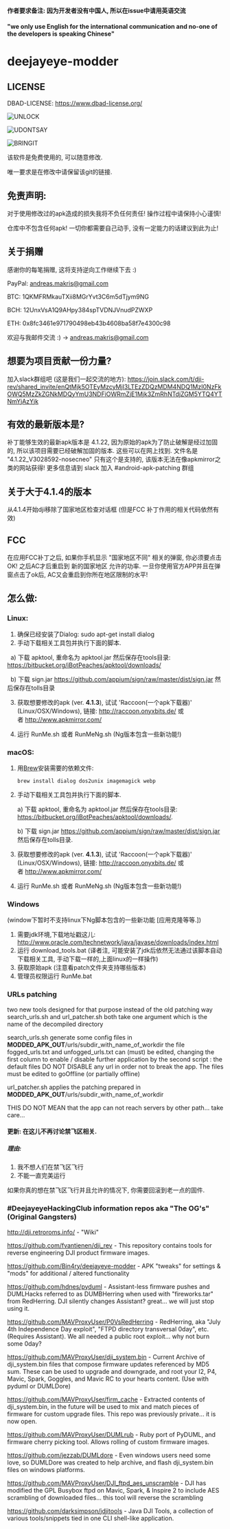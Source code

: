 #### 作者要求备注: 因为开发者没有中国人, 所以在issue中请用英语交流
#### "we only use English for the international communication and no-one of the developers is speaking Chinese"


# deejayeye-modder

## LICENSE

DBAD-LICENSE: https://www.dbad-license.org/

![UNLOCK](https://i.imgflip.com/1ssr9s.jpg)

![UDONTSAY](https://image.ibb.co/e4bWLQ/dji_statement.png)

![BRINGIT](https://gifyu.com/images/bringit.gif)

该软件是免费使用的, 可以随意修改.

唯一要求是在修改中请保留该git的链接.


## 免责声明:


对于使用修改过的apk造成的损失我将不负任何责任! 操作过程中请保持小心谨慎!

仓库中不包含任何apk! 一切你都需要自己动手, 没有一定能力的话建议到此为止!

## 关于捐赠

感谢你的每笔捐赠, 这将支持逆向工作继续下去 :)

PayPal: andreas.makris@gmail.com

BTC: 1QKMFRMkauTXii8MGrYvt3C6m5dTjym9NG

BCH: 12UnxVsA1Q9AHpy384spTVDNJVnudPZWXP

ETH: 0x8fc3461e971790498eb43b4608ba58f7e4300c98

欢迎与我邮件交流 :) -> andreas.makris@gmail.com



## 想要为项目贡献一份力量? 
加入slack群组吧 (这是我们一起交流的地方):
https://join.slack.com/t/dji-rev/shared_invite/enQtMjk5OTEyMzcyMjI3LTEzZDQzMDM4NDQ1MzI0NzFkOWQ5MzZkZGNkMDQyYmU3NDFiOWRmZjE1Mjk3ZmRhNTdjZGM5YTQ4YTNmYjAzYjk

## 有效的最新版本是?

补丁能够生效的最新apk版本是 4.1.22, 因为原始的apk为了防止破解是经过加固的, 所以该项目需要已经破解加固的版本. 这些可以在网上找到.
文件名是 "4.1.22_V3028592-nosecneo" 只有这个是支持的, 该版本无法在像apkmirror之类的网站获得!
更多信息请到 slack 加入 #android-apk-patching 群组

## 关于大于4.1.4的版本

从4.1.4开始dji移除了国家地区检查对话框 (但是FCC 补丁作用的相关代码依然有效)

## FCC 

在应用FCC补丁之后, 如果你手机显示 "国家地区不同" 相关的弹窗, 你必须要点击OK! 之后AC才后重启到 新的国家地区 允许的功率. 一旦你使用官方APP并且在弹窗点击了ok后, AC又会重启到你所在地区限制的水平!

## 怎么做:

### Linux:

1. 确保已经安装了Dialog: sudo apt-get install dialog
2. 手动下载相关工具包并执行下面的脚本.

   a) 下载 apktool, 重命名为 apktool.jar 然后保存在tools目录: https://bitbucket.org/iBotPeaches/apktool/downloads/

   b) 下载 sign.jar https://github.com/appium/sign/raw/master/dist/sign.jar 然后保存在tolls目录

3. 获取想要修改的apk (ver. **4.1.3**), 试试 'Raccoon(一个apk下载器)' (Linux/OSX/Windows), 链接: http://raccoon.onyxbits.de/ 或者 http://www.apkmirror.com/

4. 运行 RunMe.sh 或者 RunMeNg.sh (Ng版本包含一些新功能!)

### macOS:

1. 用[Brew](https://brew.sh/)安装需要的依赖文件:

	`brew install dialog dos2unix imagemagick webp`

2. 手动下载相关工具包并执行下面的脚本.

   a) 下载 apktool, 重命名为 apktool.jar 然后保存在tools目录: https://bitbucket.org/iBotPeaches/apktool/downloads/.

   b) 下载 sign.jar https://github.com/appium/sign/raw/master/dist/sign.jar 然后保存在tolls目录.

3. 获取想要修改的apk (ver. **4.1.3**), 试试 'Raccoon(一个apk下载器)' (Linux/OSX/Windows), 链接: http://raccoon.onyxbits.de/ 或者 http://www.apkmirror.com/

4. 运行 RunMe.sh 或者 RunMeNg.sh (Ng版本包含一些新功能!)

### Windows
(window下暂时不支持linux下Ng脚本包含的一些新功能 [应用克隆等等.])

1. 需要jdk环境,下载地址戳这儿: http://www.oracle.com/technetwork/java/javase/downloads/index.html
2. 运行 download_tools.bat (译者注, 可能安装了jdk后依然无法通过该脚本自动下载相关工具, 手动下载一样的,上面linux的一样操作)
3. 获取原始apk (注意看patch文件夹支持哪些版本)
4. 管理员权限运行 RunMe.bat


### URLs patching

two new tools designed for that purpose instead of the old patching way
search_urls.sh and url_patcher.sh
both take one argument which is the name of the decompiled directory

search_urls.sh generate some config files in __MODDED_APK_OUT__/urls/subdir_with_name_of_workdir
the file fogged_urls.txt and unfogged_urls.txt can (must) be edited, changing the first column to enable / disable further application by the second script :
the default files DO NOT DISABLE any url in order not to break the app. The files must be edited to goOffline (or partially offline)

url_patcher.sh applies the patching prepared in __MODDED_APK_OUT__/urls/subdir_with_name_of_workdir

THIS DO NOT MEAN that the app can not reach servers by other path... take care...

#### 更新: 在这儿不再讨论禁飞区相关.

##### 理由:

1. 我不想人们在禁飞区飞行
2. 不能一直完美运行

如果你真的想在禁飞区飞行并且允许的情况下, 你需要回滚到老一点的固件.


### #DeejayeyeHackingClub information repos aka "The OG's" (Original Gangsters)

http://dji.retroroms.info/ - "Wiki"

https://github.com/fvantienen/dji_rev - This repository contains tools for reverse engineering DJI product firmware images.

https://github.com/Bin4ry/deejayeye-modder - APK "tweaks" for settings & "mods" for additional / altered functionality

https://github.com/hdnes/pyduml - Assistant-less firmware pushes and DUMLHacks referred to as DUMBHerring when used with "fireworks.tar" from RedHerring. DJI silently changes Assistant? great... we will just stop using it.

https://github.com/MAVProxyUser/P0VsRedHerring - RedHerring, aka "July 4th Independence Day exploit", "FTPD directory transversal 0day", etc. (Requires Assistant). We all needed a public root exploit... why not burn some 0day?

https://github.com/MAVProxyUser/dji_system.bin - Current Archive of dji_system.bin files that compose firmware updates referenced by MD5 sum. These can be used to upgrade and downgrade, and root your I2, P4, Mavic, Spark, Goggles, and Mavic RC to your hearts content. (Use with pyduml or DUMLDore)

https://github.com/MAVProxyUser/firm_cache - Extracted contents of dji_system.bin, in the future will be used to mix and match pieces of firmware for custom upgrade files. This repo was previously private... it is now open.

https://github.com/MAVProxyUser/DUMLrub - Ruby port of PyDUML, and firmware cherry picking tool. Allows rolling of custom firmware images.

https://github.com/jezzab/DUMLdore - Even windows users need some love, so DUMLDore was created to help archive, and flash dji_system.bin files on windows platforms.

https://github.com/MAVProxyUser/DJI_ftpd_aes_unscramble - DJI has modified the GPL Busybox ftpd on Mavic, Spark, & Inspire 2 to include AES scrambling of downloaded files... this tool will reverse the scrambling

https://github.com/darksimpson/jdjitools - Java DJI Tools, a collection of various tools/snippets tied in one CLI shell-like application.
